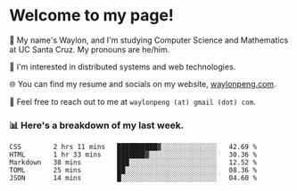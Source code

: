 # Welcome to my page! 

👋 My name's Waylon, and I'm studying Computer Science and Mathematics at UC Santa Cruz. My pronouns are he/him. 

💭 I'm interested in distributed systems and web technologies.

🌐 You can find my resume and socials on my website, [waylonpeng.com](https://www.waylonpeng.com).

📧 Feel free to reach out to me at `waylonpeng (at) gmail (dot) com`.

### 📊 Here's a breakdown of my last week.

<!--START_SECTION:waka-->
```text
CSS        2 hrs 11 mins   ██████████▓░░░░░░░░░░░░░░   42.69 % 
HTML       1 hr 33 mins    ███████▓░░░░░░░░░░░░░░░░░   30.36 % 
Markdown   38 mins         ███░░░░░░░░░░░░░░░░░░░░░░   12.52 % 
TOML       25 mins         ██░░░░░░░░░░░░░░░░░░░░░░░   08.36 % 
JSON       14 mins         █░░░░░░░░░░░░░░░░░░░░░░░░   04.60 % 
```
<!--END_SECTION:waka-->

